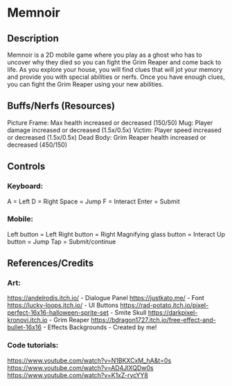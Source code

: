 # Memnoir

## Description
Memnoir is a 2D mobile game where you play as a ghost who has to uncover why they died so you can fight the Grim Reaper and come back to life. As you explore your house, you will find clues that will jot your memory and provide you with special abilities or nerfs. Once you have enough clues, you can fight the Grim Reaper using your new abilities. 

## Buffs/Nerfs (Resources) 
Picture Frame: Max health increased or decreased (150/50)
Mug: Player damage increased or decreased (1.5x/0.5x)
Victim: Player speed increased or decreased (1.5x/0.5x)
Dead Body: Grim Reaper health increased or decreased (450/150)

## Controls 
### Keyboard:
A = Left
D = Right
Space = Jump
F = Interact
Enter = Submit

### Mobile: 
Left button = Left
Right button = Right
Magnifying glass button = Interact
Up button = Jump
Tap = Submit/continue

## References/Credits
### Art:
https://andelrodis.itch.io/ - Dialogue Panel
https://justkato.me/ - Font
https://lucky-loops.itch.io/ - UI Buttons
https://rad-potato.itch.io/pixel-perfect-16x16-halloween-sprite-set - Smite Skull
https://darkpixel-kronovi.itch.io - Grim Reaper
https://bdragon1727.itch.io/free-effect-and-bullet-16x16 - Effects
Backgrounds - Created by me!

### Code tutorials:
https://www.youtube.com/watch?v=N1BKXCxM_hA&t=0s
https://www.youtube.com/watch?v=AD4JIXQDw0s
https://www.youtube.com/watch?v=K1xZ-rycYY8
